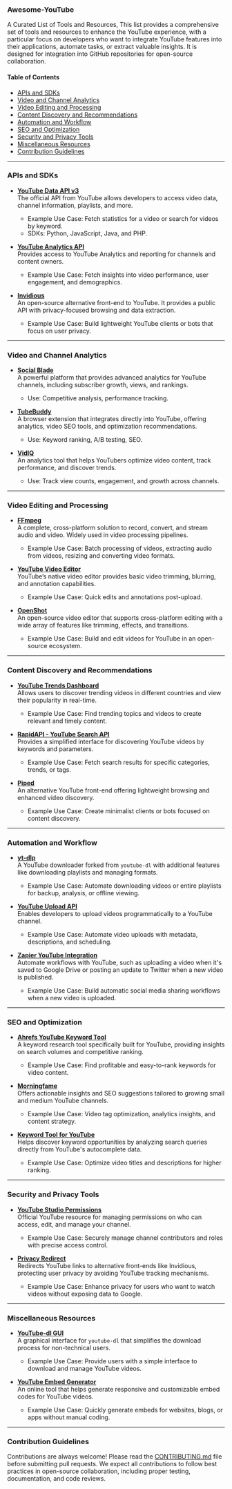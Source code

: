 ### Awesome-YouTube

A Curated List of Tools and Resources, This list provides a comprehensive set of tools and resources to enhance the YouTube experience, with a particular focus on developers who want to integrate YouTube features into their applications, automate tasks, or extract valuable insights. It is designed for integration into GitHub repositories for open-source collaboration.

#### Table of Contents

- [APIs and SDKs](#apis-and-sdks)
- [Video and Channel Analytics](#video-and-channel-analytics)
- [Video Editing and Processing](#video-editing-and-processing)
- [Content Discovery and Recommendations](#content-discovery-and-recommendations)
- [Automation and Workflow](#automation-and-workflow)
- [SEO and Optimization](#seo-and-optimization)
- [Security and Privacy Tools](#security-and-privacy-tools)
- [Miscellaneous Resources](#miscellaneous-resources)
- [Contribution Guidelines](#contribution-guidelines)

---

### APIs and SDKs

- **[YouTube Data API v3](https://developers.google.com/youtube/v3)**  
  The official API from YouTube allows developers to access video data, channel information, playlists, and more.
  - Example Use Case: Fetch statistics for a video or search for videos by keyword.
  - SDKs: Python, JavaScript, Java, and PHP.

- **[YouTube Analytics API](https://developers.google.com/youtube/analytics)**  
  Provides access to YouTube Analytics and reporting for channels and content owners.
  - Example Use Case: Fetch insights into video performance, user engagement, and demographics.

- **[Invidious](https://invidious.io/)**  
  An open-source alternative front-end to YouTube. It provides a public API with privacy-focused browsing and data extraction.
  - Example Use Case: Build lightweight YouTube clients or bots that focus on user privacy.

---

### Video and Channel Analytics

- **[Social Blade](https://socialblade.com/)**  
  A powerful platform that provides advanced analytics for YouTube channels, including subscriber growth, views, and rankings.
  - Use: Competitive analysis, performance tracking.

- **[TubeBuddy](https://www.tubebuddy.com/)**  
  A browser extension that integrates directly into YouTube, offering analytics, video SEO tools, and optimization recommendations.
  - Use: Keyword ranking, A/B testing, SEO.

- **[VidIQ](https://vidiq.com/)**  
  An analytics tool that helps YouTubers optimize video content, track performance, and discover trends.
  - Use: Track view counts, engagement, and growth across channels.

---

### Video Editing and Processing

- **[FFmpeg](https://ffmpeg.org/)**  
  A complete, cross-platform solution to record, convert, and stream audio and video. Widely used in video processing pipelines.
  - Example Use Case: Batch processing of videos, extracting audio from videos, resizing and converting video formats.

- **[YouTube Video Editor](https://studio.youtube.com/)**  
  YouTube’s native video editor provides basic video trimming, blurring, and annotation capabilities.
  - Example Use Case: Quick edits and annotations post-upload.

- **[OpenShot](https://www.openshot.org/)**  
  An open-source video editor that supports cross-platform editing with a wide array of features like trimming, effects, and transitions.
  - Example Use Case: Build and edit videos for YouTube in an open-source ecosystem.

---

### Content Discovery and Recommendations

- **[YouTube Trends Dashboard](https://www.youtube.com/trendsdashboard)**  
  Allows users to discover trending videos in different countries and view their popularity in real-time.
  - Example Use Case: Find trending topics and videos to create relevant and timely content.

- **[RapidAPI - YouTube Search API](https://rapidapi.com/blog/youtube-api-examples/)**  
  Provides a simplified interface for discovering YouTube videos by keywords and parameters.
  - Example Use Case: Fetch search results for specific categories, trends, or tags.

- **[Piped](https://piped.video/)**  
  An alternative YouTube front-end offering lightweight browsing and enhanced video discovery.
  - Example Use Case: Create minimalist clients or bots focused on content discovery.

---

### Automation and Workflow

- **[yt-dlp](https://github.com/yt-dlp/yt-dlp)**  
  A YouTube downloader forked from `youtube-dl` with additional features like downloading playlists and managing formats.
  - Example Use Case: Automate downloading videos or entire playlists for backup, analysis, or offline viewing.

- **[YouTube Upload API](https://developers.google.com/youtube/v3/docs/videos/insert)**  
  Enables developers to upload videos programmatically to a YouTube channel.
  - Example Use Case: Automate video uploads with metadata, descriptions, and scheduling.

- **[Zapier YouTube Integration](https://zapier.com/apps/youtube/integrations)**  
  Automate workflows with YouTube, such as uploading a video when it's saved to Google Drive or posting an update to Twitter when a new video is published.
  - Example Use Case: Build automatic social media sharing workflows when a new video is uploaded.

---

### SEO and Optimization

- **[Ahrefs YouTube Keyword Tool](https://ahrefs.com/youtube-keyword-tool)**  
  A keyword research tool specifically built for YouTube, providing insights on search volumes and competitive ranking.
  - Example Use Case: Find profitable and easy-to-rank keywords for video content.

- **[Morningfame](https://morningfa.me/)**  
  Offers actionable insights and SEO suggestions tailored to growing small and medium YouTube channels.
  - Example Use Case: Video tag optimization, analytics insights, and content strategy.

- **[Keyword Tool for YouTube](https://keywordtool.io/youtube)**  
  Helps discover keyword opportunities by analyzing search queries directly from YouTube's autocomplete data.
  - Example Use Case: Optimize video titles and descriptions for higher ranking.

---

### Security and Privacy Tools

- **[YouTube Studio Permissions](https://support.google.com/youtube/answer/9388036)**  
  Official YouTube resource for managing permissions on who can access, edit, and manage your channel.
  - Example Use Case: Securely manage channel contributors and roles with precise access control.

- **[Privacy Redirect](https://github.com/SimonBrazell/privacy-redirect)**  
  Redirects YouTube links to alternative front-ends like Invidious, protecting user privacy by avoiding YouTube tracking mechanisms.
  - Example Use Case: Enhance privacy for users who want to watch videos without exposing data to Google.

---

### Miscellaneous Resources

- **[YouTube-dl GUI](https://mrs0m30n3.github.io/youtube-dl-gui/)**  
  A graphical interface for `youtube-dl` that simplifies the download process for non-technical users.
  - Example Use Case: Provide users with a simple interface to download and manage YouTube videos.

- **[YouTube Embed Generator](https://embedyoutube.org/)**  
  An online tool that helps generate responsive and customizable embed codes for YouTube videos.
  - Example Use Case: Quickly generate embeds for websites, blogs, or apps without manual coding.

---

### Contribution Guidelines

Contributions are always welcome! Please read the [CONTRIBUTING.md](#) file before submitting pull requests. We expect all contributions to follow best practices in open-source collaboration, including proper testing, documentation, and code reviews.

